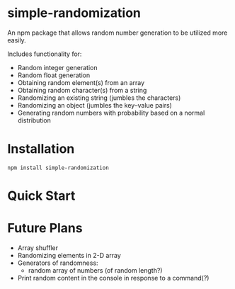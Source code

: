 # simple-randomization

An npm package that allows random number generation to be utilized more easily.

Includes functionality for:

- Random integer generation
- Random float generation
- Obtaining random element(s) from an array
- Obtaining random character(s) from a string
- Randomizing an existing string (jumbles the characters)
- Randomizing an object (jumbles the key–value pairs)
- Generating random numbers with probability based on a normal distribution

# Installation

`npm install simple-randomization`

# Quick Start

# Future Plans

- Array shuffler
- Randomizing elements in 2-D array
- Generators of randomness:
  - random array of numbers (of random length?)
- Print random content in the console in response to a command(?)
